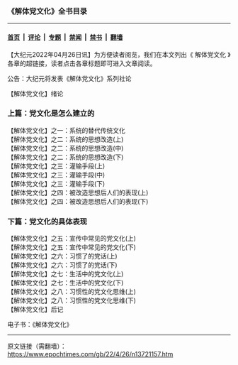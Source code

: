 ### 《解体党文化》全书目录

---

#### [首页](../../../..?n13721157) &nbsp;|&nbsp; [评论](../../../../../epoch-comment?n13721157) &nbsp;|&nbsp; [专题](../../../../../epoch-special?n13721157) &nbsp;|&nbsp; [禁闻](../../../../../epoch-news?n13721157) &nbsp;|&nbsp; [禁书](../../../../../books?n13721157) &nbsp;|&nbsp; [翻墙](https://github.com/gfw-breaker/nogfw/blob/master/README.md?n13721157)


<div class="post_content" id="artbody" itemprop="articleBody">
 <!-- article content begin -->
 <p>
  【大纪元2022年04月26日讯】为方便读者阅览，我们在本文列出《
  <ok href="https://www.epochtimes.com/gb/tag/%E8%A7%A3%E4%BD%93%E5%85%9A%E6%96%87%E5%8C%96.html">
   解体党文化
  </ok>
  》各章的超链接，读者点击各章标题即可进入文章阅读。
 </p>
 <p>
  <ok href="https://www.epochtimes.com/gb/6/9/10/n1449183.htm" rel="noopener noreferrer" target="_blank">
   公告：大纪元将发表《解体党文化》系列社论
  </ok>
 </p>
 <p>
  <ok href="https://www.epochtimes.com/gb/6/9/10/n1449356.htm" rel="noopener noreferrer" target="_blank">
   【解体党文化】绪论
  </ok>
 </p>
 <h3>
  上篇：党文化是怎么建立的
 </h3>
 <p>
  <ok href="https://www.epochtimes.com/gb/6/9/12/n1451823.htm" rel="noopener noreferrer" target="_blank">
   【解体党文化】之一：系统的替代传统文化
  </ok>
  <br/>
  <ok href="https://www.epochtimes.com/gb/6/9/25/n1465288.htm" rel="noopener noreferrer" target="_blank">
   【解体党文化】之二：系统的思想改造(上)
  </ok>
  <br/>
  <ok href="https://www.epochtimes.com/gb/6/9/28/n1469209.htm" rel="noopener noreferrer" target="_blank">
   【解体党文化】之二：系统的思想改造(中)
  </ok>
  <br/>
  <ok href="https://www.epochtimes.com/gb/6/9/30/n1471592.htm" rel="noopener noreferrer" target="_blank">
   【解体党文化】之二：系统的思想改造(下)
  </ok>
  <br/>
  <ok href="https://www.epochtimes.com/gb/6/10/5/n1476768.htm" rel="noopener noreferrer" target="_blank">
   【解体党文化】之三：灌输手段(上)
  </ok>
  <br/>
  <ok href="https://www.epochtimes.com/gb/6/10/8/n1479726.htm" rel="noopener noreferrer" target="_blank">
   【解体党文化】之三：灌输手段(中)
  </ok>
  <br/>
  <ok href="https://www.epochtimes.com/gb/6/10/10/n1481763.htm" rel="noopener noreferrer" target="_blank">
   【解体党文化】之三：灌输手段(下)
  </ok>
  <br/>
  <ok href="https://www.epochtimes.com/gb/6/10/12/n1484154.htm">
   【解体党文化】之四：被改造思想后人们的表现(上)
  </ok>
  <br/>
  <ok href="https://www.epochtimes.com/gb/6/10/14/n1486695.htm" rel="noopener noreferrer" target="_blank">
   【解体党文化】之四：被改造思想后人们的表现(下)
  </ok>
 </p>
 <h3>
  下篇：党文化的具体表现
 </h3>
 <p>
  <ok href="https://www.epochtimes.com/gb/6/10/18/n1490585.htm" rel="noopener noreferrer" target="_blank">
   【解体党文化】之五：宣传中常见的党文化(上)
  </ok>
  <br/>
  <ok href="https://www.epochtimes.com/gb/6/10/21/n1494129.htm" rel="noopener noreferrer" target="_blank">
   【解体党文化】之五：宣传中常见的党文化(下)
  </ok>
  <br/>
  <ok href="https://www.epochtimes.com/gb/6/10/27/n1500011.htm" rel="noopener noreferrer" target="_blank">
   【解体党文化】之六：习惯了的党话(上)
  </ok>
  <br/>
  <ok href="https://www.epochtimes.com/gb/6/10/31/n1504159.htm" rel="noopener noreferrer" target="_blank">
   【解体党文化】之六：习惯了的党话(下)
  </ok>
  <br/>
  <ok href="https://www.epochtimes.com/gb/6/11/4/n1509358.htm" rel="noopener noreferrer" target="_blank">
   【解体党文化】之七：生活中的党文化(上)
  </ok>
  <br/>
  <ok href="https://www.epochtimes.com/gb/6/11/8/n1513446.htm" rel="noopener noreferrer" target="_blank">
   【解体党文化】之七：生活中的党文化(下)
  </ok>
  <br/>
  <ok href="https://www.epochtimes.com/gb/6/11/14/n1520631.htm" rel="noopener noreferrer" target="_blank">
   【解体党文化】之八：习惯性的党文化思维(上)
  </ok>
  <br/>
  <ok href="https://www.epochtimes.com/gb/6/11/19/n1526477.htm" rel="noopener noreferrer" target="_blank">
   【解体党文化】之八：习惯性的党文化思维(下)
  </ok>
  <br/>
  <ok href="https://www.epochtimes.com/gb/6/11/23/n1531999.htm" rel="noopener noreferrer" target="_blank">
   【解体党文化】后记
  </ok>
 </p>
 <p>
  <ok href="https://www.epochtimes.com/gb/6/12/30/n1573484.htm" rel="noopener noreferrer" target="_blank">
   电子书：《解体党文化》
  </ok>
 </p>
 <!-- article content end -->
 <div id="below_article_ad">
 </div>
</div>


---

原文链接（需翻墙）：https://www.epochtimes.com/gb/22/4/26/n13721157.htm